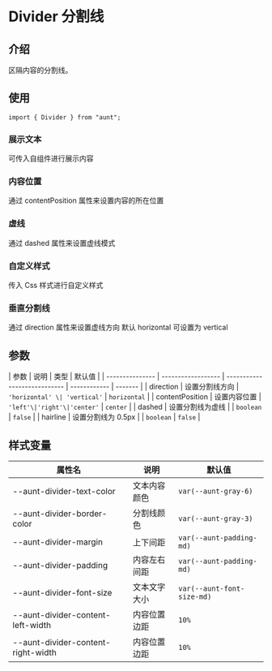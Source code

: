 # Divider 分割线

<code hidden="hidden" src="./demos/demo.tsx"></code>

## 介绍

区隔内容的分割线。

## 使用

```tsx
import { Divider } from "aunt";
```

### 展示文本

可传入自组件进行展示内容
<code src="./demos/demo-base.tsx"></code>

### 内容位置

通过 contentPosition 属性来设置内容的所在位置
<code src="./demos/demo-contentPosition.tsx"></code>

### 虚线

通过 dashed 属性来设置虚线模式
<code src="./demos/demo-dashed.tsx"></code>

### 自定义样式

传入 Css 样式进行自定义样式
<code src="./demos/demo-style.tsx"></code>

### 垂直分割线

通过 direction 属性来设置虚线方向 默认 horizontal 可设置为 vertical
<code src="./demos/demo-direction.tsx"></code>

## 参数

| 参数            | 说明               | 类型                         | 默认值       |
| --------------- | ------------------ | ---------------------------- | ------------ | ------- |
| direction       | 设置分割线方向     | `'horizontal' \| 'vertical'` | `horizontal` |
| contentPosition | 设置内容位置       | `'left'\|'right'\|'center'`  | `center`     |
| dashed          | 设置分割线为虚线   |                              | `boolean`    | `false` |
| hairline        | 设置分割线为 0.5px |                              | `boolean`    | `false` |

## 样式变量

| 属性名                             | 说明         | 默认值                     |
| ---------------------------------- | ------------ | -------------------------- |
| --aunt-divider-text-color          | 文本内容颜色 | `var(--aunt-gray-6)`       |
| --aunt-divider-border-color        | 分割线颜色   | `var(--aunt-gray-3)`       |
| --aunt-divider-margin              | 上下间距     | `var(--aunt-padding-md)`   |
| --aunt-divider-padding             | 内容左右间距 | `var(--aunt-padding-md)`   |
| --aunt-divider-font-size           | 文本文字大小 | `var(--aunt-font-size-md)` |
| --aunt-divider-content-left-width  | 内容位置边距 | `10%`                      |
| --aunt-divider-content-right-width | 内容位置边距 | `10%`                      |
